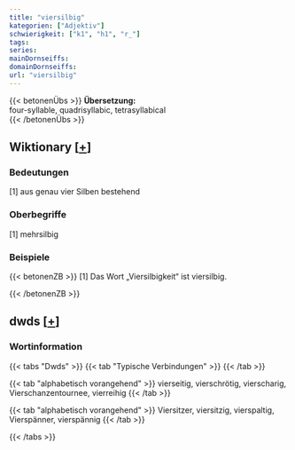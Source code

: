 ```yaml
---
title: "viersilbig"
kategorien: ["Adjektiv"]
schwierigkeit: ["k1", "h1", "r_"]
tags:
series:
mainDornseiffs:
domainDornseiffs:
url: "viersilbig"
---
```


{{< betonenÜbs >}}
**Übersetzung:**  
four-syllable, quadrisyllabic, tetrasyllabical  
{{< /betonenÜbs >}}

## Wiktionary [[+](https://de.wiktionary.org/wiki/viersilbig)]

### Bedeutungen
[1] aus genau vier Silben bestehend  

### Oberbegriffe
[1] mehrsilbig  

### Beispiele
{{< betonenZB >}}
[1] Das Wort „Viersilbigkeit“ ist viersilbig.  

{{< /betonenZB >}}


## dwds [[+](https://www.dwds.de/wb/viersilbig)]

### Wortinformation
{{< tabs "Dwds" >}}
{{< tab "Typische Verbindungen" >}}
{{< /tab >}}

{{< tab "alphabetisch vorangehend" >}}
vierseitig, vierschrötig, vierscharig, Vierschanzentournee, vierreihig
{{< /tab >}}

{{< tab "alphabetisch vorangehend" >}}
Viersitzer, viersitzig, vierspaltig, Vierspänner, vierspännig
{{< /tab >}}

{{< /tabs >}}

